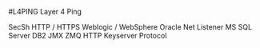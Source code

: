 #L4PING
Layer 4 Ping

SecSh
HTTP / HTTPS
Weblogic / WebSphere
Oracle Net Listener
MS SQL Server
DB2 
JMX
ZMQ
HTTP Keyserver Protocol
